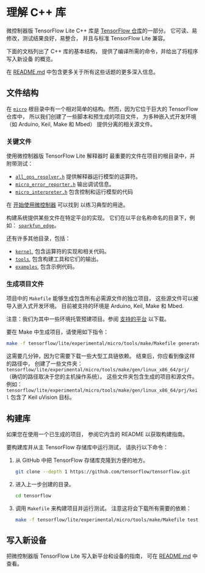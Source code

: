# 理解 C++ 库

微控制器版 TensorFlow Lite C++ 库是
[TensorFlow 仓库](https://github.com/tensorflow/tensorflow/tree/master/tensorflow/lite/experimental/micro)的一部分。
它可读、易修改，测试结果良好，易整合，
并且与标准 TensorFlow Lite 兼容。

下面的文档列出了 C++ 库的基本结构，
提供了编译所需的命令，并给出了将程序写入新设备
的概览。

在
[README.md](https://github.com/tensorflow/tensorflow/blob/master/tensorflow/lite/experimental/micro/README.md#how-to-port-tensorflow-lite-micro-to-a-new-platform)
中包含更多关于所有这些话题的更多深入信息。

## 文件结构

在
[`micro`](https://github.com/tensorflow/tensorflow/tree/master/tensorflow/lite/experimental/micro)
根目录中有一个相对简单的结构。然而，因为它位于巨大的 TensorFlow 仓库中，
所以我们创建了一些脚本和预生成的项目文件，
为多种嵌入式开发环境
（如 Arduino, Keil, Make 和 Mbed）
提供分离的相关源文件。

### 关键文件

使用微控制器版 TensorFlow Lite 解释器时
最重要的文件在项目的根目录中，并附带测试：

-   [`all_ops_resolver.h`](https://github.com/tensorflow/tensorflow/blob/master/tensorflow/lite/experimental/micro/kernels/all_ops_resolver.h)
    提供解释器运行模型的运算符。
-   [`micro_error_reporter.h`](https://github.com/tensorflow/tensorflow/blob/master/tensorflow/lite/experimental/micro/micro_error_reporter.h)
    输出调试信息。
-   [`micro_interpreter.h`](https://github.com/tensorflow/tensorflow/blob/master/tensorflow/lite/experimental/micro/micro_interpreter.h)
    包含控制和运行模型的代码

在 [开始使用微控制器](get_started.md) 可以找到
以练习典型的用途。

构建系统提供某些文件在特定平台的实现。
它们在以平台名称命名的目录下，例如：
[`sparkfun_edge`](https://github.com/tensorflow/tensorflow/tree/master/tensorflow/lite/experimental/micro/sparkfun_edge)。

还有许多其他目录，包括：

-   [`kernel`](https://github.com/tensorflow/tensorflow/tree/master/tensorflow/lite/experimental/micro/kernels),
    包含运算符的实现和相关代码。
-   [`tools`](https://github.com/tensorflow/tensorflow/tree/master/tensorflow/lite/experimental/micro/tools),
    包含构建工具和它们的输出。
-   [`examples`](https://github.com/tensorflow/tensorflow/tree/master/tensorflow/lite/experimental/micro/examples),
    包含示例代码。

### 生成项目文件

项目中的 `Makefile` 能够生成包含所有必需源文件的独立项目，
这些源文件可以被导入嵌入式开发环境。
目前被支持的环境是 Arduino, Keil, Make 和
Mbed.

注意：我们为其中一些环境托管预建项目。参阅
[支持的平台](overview.md#supported-platforms) 以下载。

要在 Make 中生成项目，请使用如下指令：

```bash
make -f tensorflow/lite/experimental/micro/tools/make/Makefile generate_projects
```

这需要几分钟，因为它需要下载一些大型工具链依赖。
结束后，你应看到像这样的路径中，
创建了一些文件夹：
`tensorflow/lite/experimental/micro/tools/make/gen/linux_x86_64/prj/` （确切的路径取决于您的主机操作系统）。
这些文件夹包含生成的项目和源文件。
例如：
`tensorflow/lite/experimental/micro/tools/make/gen/linux_x86_64/prj/keil`
包含了 Keil uVision 目标。

## 构建库

如果您在使用一个已生成的项目，
参阅它内含的 README 以获取构建指南。

要构建库并从主 TensorFlow 存储库中运行测试，
请执行以下命令：

1.  从 GitHub 中把 TensorFlow 存储库克隆到方便的地方。

    ```bash
    git clone --depth 1 https://github.com/tensorflow/tensorflow.git
    ```

2.  进入上一步创建的目录。

    ```bash
    cd tensorflow
    ```

3.  调用 `Makefile` 来构建项目并运行测试。
    注意这将会下载所有需要的依赖：

    ```bash
    make -f tensorflow/lite/experimental/micro/tools/make/Makefile test
    ```

## 写入新设备

把微控制器版 TensorFlow Lite 写入新平台和设备的指南，
可在
[README.md](https://github.com/tensorflow/tensorflow/tree/master/tensorflow/lite/experimental/micro#how-to-port-tensorflow-lite-micro-to-a-new-platform)
中查看。
